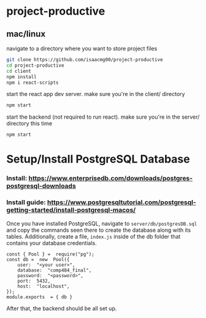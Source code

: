 # project-productive

## mac/linux

navigate to a directory where you want to store project files

```sh
git clone https://github.com/isaacmg00/project-productive
cd project-productive
cd client
npm install
npm i react-scripts
```

start the react app dev server. make sure you're in the client/ directory

```sh
npm start
```

start the backend (not required to run react). make sure you're in the server/ directory this time

```sh
npm start
```

# Setup/Install PostgreSQL Database
### Install: https://www.enterprisedb.com/downloads/postgres-postgresql-downloads 
### Install guide: https://www.postgresqltutorial.com/postgresql-getting-started/install-postgresql-macos/
Once you have installed PostgreSQL, navigate to ```server/db/postgresDB.sql``` and copy the commands seen there to create the database along with its tables. Additionally, create a file, ```index.js``` inside of the db folder that contains your database credentials. 

```
const { Pool } =  require("pg");
const db =  new  Pool({
	user:  "<your user>",
	database:  "comp484_final",
	password:  "<password>",
	port:  5432,
	host:  "localhost",
});
module.exports  = { db }
```
After that, the backend should be all set up. 
